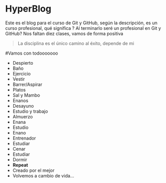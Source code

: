 # HyperBlog
Este es el blog para el curso de Git y GitHub, según la descripción, es un curso profesional, qué significa ? Al terminarlo seré un profesional en Git y GitHub? Nos faltan diez clases, vamos de forma positiva 

> La disciplina es el único camino al éxito, depende de mi 

#Vamos con todooooooo
* Despierto
* Baño
* Ejercicio
* Vestir
* Barrer/Aspirar
* Platos
* Sal y Mambo
* Enanos
* Desayuno
* Estudio y trabajo
* Almuerzo
* Enana
* Estudio
* Enano 
* Entrenador
* Estudiar
* Cenar
* Estudiar
* Dormir 
 * **Repeat**
 * Creado por el mejor
* Volvemos a cambio de vida...